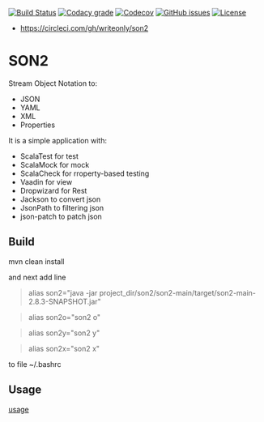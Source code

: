 [![Build Status](https://api.travis-ci.org/writeonly/son2.svg?branch=master)](https://travis-ci.org/writeonly/son2)
[![Codacy grade](https://img.shields.io/codacy/grade/e27821fb6289410b8f58338c7e0bc686.svg)](https://www.codacy.com/app/writeonly/son2/dashboard)
[![Codecov](https://img.shields.io/codecov/c/github/writeonly/son2.svg)](https://codecov.io/gh/writeonly/son2)
[![GitHub issues](https://img.shields.io/github/issues/writeonly/son2.svg)](https://github.com/writeonly/son2/issues)
[![License][licenseImg]][licenseLink]
 
[licenseImg]: https://img.shields.io/github/license/writeonly/son2.svg
[licenseImg2]: https://img.shields.io/:license-mit-blue.svg
[licenseLink]: LICENSE

* https://circleci.com/gh/writeonly/son2

# SON2

Stream Object Notation to:
* JSON
* YAML
* XML
* Properties
<!---
* CVS

-->

It is a simple application with: 
* ScalaTest for test
* ScalaMock for mock
* ScalaCheck for rroperty-based testing
* Vaadin for view
* Dropwizard for Rest
* Jackson to convert json
* JsonPath to filtering json
* json-patch to patch json


## Build
mvn clean install

and next add line

> alias son2="java -jar project_dir/son2/son2-main/target/son2-main-2.8.3-SNAPSHOT.jar"

> alias son2o="son2 o"

> alias son2y="son2 y"

> alias son2x="son2 x"

to file ~/.bashrc



## Usage

[usage](https://github.com/writeonly/son2/tree/master/son2-main/src/main/resources/README.md)

